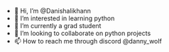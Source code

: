 - 👋 Hi, I’m @Danishalikhann
- 👀 I’m interested in learning python 
- 🌱 I’m currently a grad student
- 💞️ I’m looking to collaborate on python projects
- 📫 How to reach me through discord @danny_wolf

